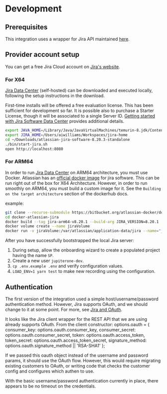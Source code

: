 # Development

## Prerequisites

This integration uses a wrapper for Jira API maintained
[here](https://github.com/jira-node/node-jira-client).

## Provider account setup

You can get a free Jira Cloud account on [Jira's website][free-hosted].

### For X64

[Jira Data Center][data-center] (self-hosted) can be downloaded and executed
locally, following the setup instructions in the download.

First-time installs will be offered a free evaluation license. This has been
sufficient for development so far. It is possible also to purchase a Starter
License, though it will be associated to a single Server ID. [Getting started
with Jira Software Data Center][data-center-start] provides additional details.

```sh
export JAVA_HOME=/Library/Java/JavaVirtualMachines/temurin-8.jdk/Contents/Home
export JIRA_HOME=/Users/aiwilliams/Workspaces/jira-home
cd ~/Downloads/atlassian-jira-software-8.20.3-standalone
./bin/start-jira.sh
open http://localhost:8080
```

### For ARM64

In order to run [Jira Data Center][data-center] on ARM64 architecture, you must
use Docker. Atlassian has an [official docker image][jira-software-dockerhub]
for jira software. This can be run right out of the box for X64 Architecture.
However, in order to run smoothly on ARM64, you must build a custom image for
it. See the `Building on the target architecture` section of the dockerhub docs.

example:

```sh
git clone --recurse-submodule https://bitbucket.org/atlassian-docker/docker-atlassian-jira.git
cd docker-atlassian-jira
docker build --tag jira-arm64-v8.20.1 --build-arg JIRA_VERSION=8.20.1 .
docker volume create --name jiraVolume
docker run -v jiraVolume:/var/atlassian/application-data/jira --name="jira" -d -p 8080:8080 jira-arm64-v8.20.1
```

After you have successfully bootstrapped the local Jira server:

1. During setup, allow the onboarding wizard to create a populated project
   having the name `SP`.
2. Create a new user `jupiterone-dev`.
3. `cp .env.example .env` and verify configuration values.
4. `LOAD_ENV=1 yarn test` to make new recording using the configuration.

## Authentication

The first version of the integration used a simple host/username/password
authentication method. However, Jira supports OAuth, and we should change to it
at some point. For more, see [Jira and OAuth][jira-oauth].

It looks like the Jira client wrapper for the REST API that we are using already
supports OAuth. From the client constructor: options.oauth = { consumer_key:
options.oauth.consumer_key, consumer_secret: options.oauth.consumer_secret,
token: options.oauth.access_token, token_secret:
options.oauth.access_token_secret, signature_method:
options.oauth.signature_method || 'RSA-SHA1' };

If we passed this oauth object instead of the username and password params, it
should use the OAuth flow. However, this would require migrating existing
customers to OAuth, or writing code that checks the customer config and
configures which authen to use.

With the basic username/password authentication currently in place, there
appears to be no timeout on the credentials.

[free-hosted]: https://www.atlassian.com/software/jira/free
[data-center]: https://www.atlassian.com/software/jira/download-journey
[data-center-start]:
  https://confluence.atlassian.com/enterprise/getting-started-with-jira-software-data-center-948226882.html
[jira-oauth]:
  https://developer.atlassian.com/server/jira/platform/jira-rest-api-example-oauth-authentication-6291692/
[jira-software-dockerhub]: https://hub.docker.com/r/atlassian/jira-software
